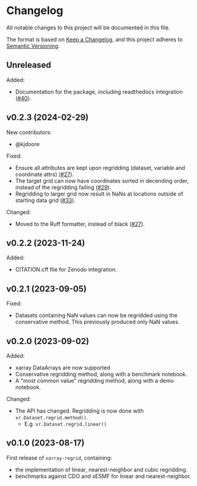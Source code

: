 # Changelog
All notable changes to this project will be documented in this file.

The format is based on [Keep a Changelog](https://keepachangelog.com/en/1.0.0/),
and this project adheres to [Semantic Versioning](https://semver.org/).

## Unreleased

Added:
 - Documentation for the package, including readthedocs integration ([#40](https://github.com/EXCITED-CO2/xarray-regrid/pull/40)).

## v0.2.3 (2024-02-29)

New contributors:
 - @kjdoore

Fixed:
 - Ensure all attributes are kept upon regridding (dataset, variable and coordinate attrs) ([#27](https://github.com/EXCITED-CO2/xarray-regrid/pull/27)).
 - The target grid can now have coordinates sorted in decending order, instead of the regridding failing ([#29](https://github.com/EXCITED-CO2/xarray-regrid/pull/29)).
 - Regridding to larger grid now result in NaNs at locations outside of starting data grid ([#33](https://github.com/EXCITED-CO2/xarray-regrid/pull/33)).

Changed:
 - Moved to the Ruff formatter, instead of black ([#27](https://github.com/EXCITED-CO2/xarray-regrid/pull/27)).

## v0.2.2 (2023-11-24)

Added:
 - CITATION.cff file for Zenodo integration.

## v0.2.1 (2023-09-05)

Fixed:
 - Datasets containing NaN values can now be regridded using the conservative method. This previously produced only NaN values.

## v0.2.0 (2023-09-02)

Added:
 - xarray DataArrays are now supported
 - Conservative regridding method, along with a benchmark notebook.
 - A "most common value" regridding method, along with a demo notebook.

Changed:
 - The API has changed. Regridding is now done with `xr.Dataset.regrid.method()`. 
   - E.g. `xr.Dataset.regrid.linear()`


## v0.1.0 (2023-08-17)
First release of `xarray-regrid`, containing:
- the implementation of linear, nearest-neighbor and cubic regridding.
- benchmarks against CDO and xESMF for linear and nearest-neighbor.
